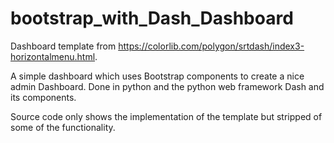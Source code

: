 # bootstrap_with_Dash_Dashboard

Dashboard template from https://colorlib.com/polygon/srtdash/index3-horizontalmenu.html.

A simple dashboard which uses Bootstrap components to create a nice admin Dashboard. Done in python and the python web framework Dash and its components.

Source code only shows the implementation of the template but stripped of some of the functionality.